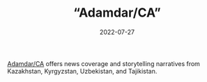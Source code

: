 ﻿---
countries: ["Kazakhstan"]
category: [“Independent media”]
tags: [“media publication”, “news”, “Central Asian media”]
dates: []
data_type: [“news”, “narratives”] 
title: [“Adamdar/CA”]
date: [2022-07-27]
language: [“Russian”, “Kazakh”, “English”]
description: [Adamdar/CA offers news coverage and storytelling narratives from Kazakhstan, Kyrgyzstan, Uzbekistan, and Tajikistan.]
---

[Adamdar/CA](https://adamdar.ca/) offers news coverage and storytelling narratives from Kazakhstan, Kyrgyzstan, Uzbekistan, and Tajikistan. 
